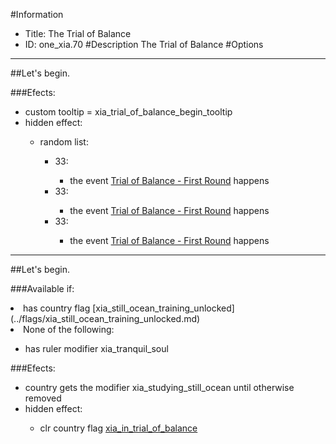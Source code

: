 #Information
 - Title: The Trial of Balance
 - ID: one_xia.70
#Description
The Trial of Balance
#Options

___
##Let's begin.

###Efects:<ul><li>custom tooltip = xia_trial_of_balance_begin_tooltip</li><li>hidden effect:</li><ul><li>random list:</li><ul><li>33:</li><ul><li>the event [Trial of Balance - First Round](../events/trial_of_balance_first_round.md) happens</li></ul><li>33:</li><ul><li>the event [Trial of Balance - First Round](../events/trial_of_balance_first_round.md) happens</li></ul><li>33:</li><ul><li>the event [Trial of Balance - First Round](../events/trial_of_balance_first_round.md) happens</li></ul></ul></ul></ul>

___
##Let's begin.

###Available if:
<li>has country flag [xia_still_ocean_training_unlocked](../flags/xia_still_ocean_training_unlocked.md)</li><li>None of the following:</li><ul><li>has ruler modifier xia_tranquil_soul</li></ul>

###Efects:<ul><li>country gets the modifier xia_studying_still_ocean until otherwise removed</li><li>hidden effect:</li><ul><li>clr country flag [xia_in_trial_of_balance](../flags/xia_in_trial_of_balance.md)</li></ul></ul>
